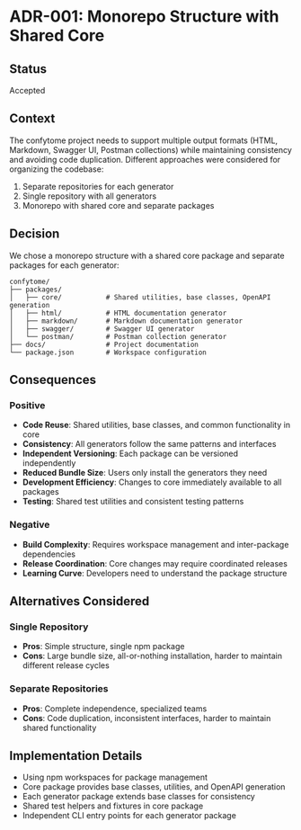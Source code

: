# ADR-001: Monorepo Structure with Shared Core

## Status
Accepted

## Context
The confytome project needs to support multiple output formats (HTML, Markdown, Swagger UI, Postman collections) while maintaining consistency and avoiding code duplication. Different approaches were considered for organizing the codebase:

1. Separate repositories for each generator
2. Single repository with all generators
3. Monorepo with shared core and separate packages

## Decision
We chose a monorepo structure with a shared core package and separate packages for each generator:

```
confytome/
├── packages/
│   ├── core/           # Shared utilities, base classes, OpenAPI generation
│   ├── html/           # HTML documentation generator
│   ├── markdown/       # Markdown documentation generator
│   ├── swagger/        # Swagger UI generator
│   └── postman/        # Postman collection generator
├── docs/               # Project documentation
└── package.json        # Workspace configuration
```

## Consequences

### Positive
- **Code Reuse**: Shared utilities, base classes, and common functionality in core
- **Consistency**: All generators follow the same patterns and interfaces
- **Independent Versioning**: Each package can be versioned independently
- **Reduced Bundle Size**: Users only install the generators they need
- **Development Efficiency**: Changes to core immediately available to all packages
- **Testing**: Shared test utilities and consistent testing patterns

### Negative
- **Build Complexity**: Requires workspace management and inter-package dependencies
- **Release Coordination**: Core changes may require coordinated releases
- **Learning Curve**: Developers need to understand the package structure

## Alternatives Considered

### Single Repository
- **Pros**: Simple structure, single npm package
- **Cons**: Large bundle size, all-or-nothing installation, harder to maintain different release cycles

### Separate Repositories
- **Pros**: Complete independence, specialized teams
- **Cons**: Code duplication, inconsistent interfaces, harder to maintain shared functionality

## Implementation Details

- Using npm workspaces for package management
- Core package provides base classes, utilities, and OpenAPI generation
- Each generator package extends base classes for consistency
- Shared test helpers and fixtures in core package
- Independent CLI entry points for each generator package